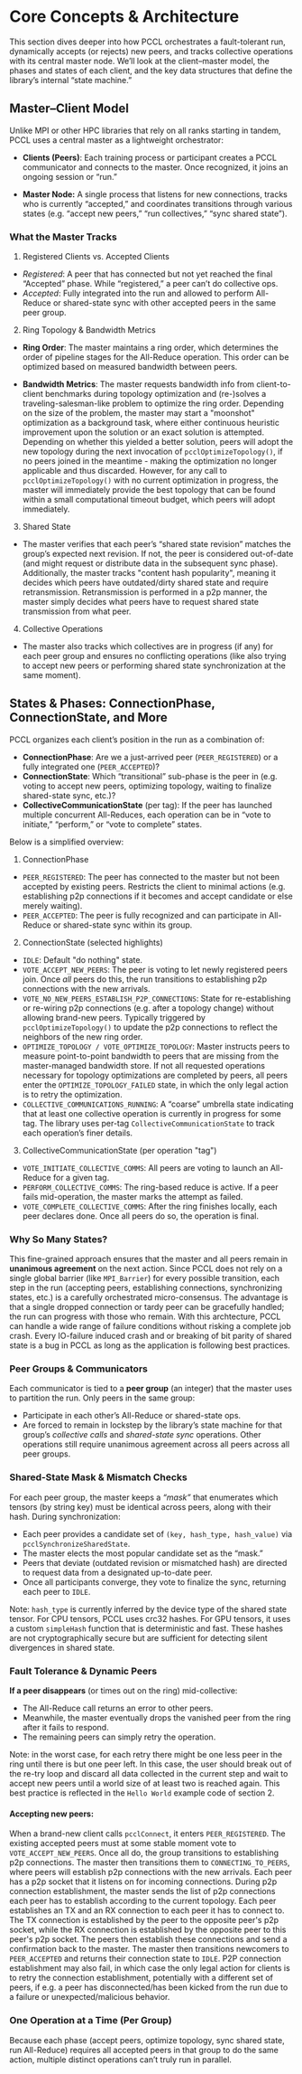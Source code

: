 # Core Concepts & Architecture

This section dives deeper into how PCCL orchestrates a fault-tolerant run, dynamically accepts (or rejects) new peers, and tracks collective operations with its central master node. We’ll look at the client–master model, the phases and states of each client, and the key data structures that define the library’s internal “state machine.”

## Master–Client Model
Unlike MPI or other HPC libraries that rely on all ranks starting in tandem, PCCL uses a central master as a lightweight orchestrator:

- **Clients (Peers)**: Each training process or participant creates a PCCL communicator and connects to the master. Once recognized, it joins an ongoing session or “run.”

- **Master Node:** A single process that listens for new connections, tracks who is currently “accepted,” and coordinates transitions through various states (e.g. “accept new peers,” “run collectives,” “sync shared state”).

### What the Master Tracks
1. Registered Clients vs. Accepted Clients
- *Registered*: A peer that has connected but not yet reached the final “Accepted” phase. While “registered,” a peer can’t do collective ops.
- *Accepted*: Fully integrated into the run and allowed to perform All-Reduce or shared-state sync with other accepted peers in the same peer group.

2. Ring Topology & Bandwidth Metrics

- **Ring Order**: The master maintains a ring order, which determines the order of pipeline stages for the All-Reduce operation. This order can be optimized based on measured bandwidth between peers.

- **Bandwidth Metrics**: The master requests bandwidth info from client-to-client benchmarks during topology optimization and (re-)solves a traveling-salesman-like problem to optimize the ring order.
Depending on the size of the problem, the master may start a "moonshot" optimization as a background task, where either continuous heuristic improvement upon the solution or an exact solution is attempted. Depending on whether this yielded a better solution, peers will adopt the new topology during the next invocation of `pcclOptimizeTopology()`, if no peers joined in the meantime - making the optimization no longer applicable and thus discarded.
However, for any call to `pcclOptimizeTopology()` with no current optimization in progress, the master will immediately provide the best topology that can be found within a small computational timeout budget, which peers will adopt immediately.

3. Shared State

- The master verifies that each peer’s “shared state revision” matches the group’s expected next revision. If not, the peer is considered out-of-date (and might request or distribute data in the subsequent sync phase).
Additionally, the master tracks "content hash popularity", meaning it decides which peers have outdated/dirty shared state and require retransmission. Retransmission is performed in a p2p manner, the master simply decides what peers have to request shared state transmission from what peer.

4. Collective Operations

- The master also tracks which collectives are in progress (if any) for each peer group and ensures no conflicting operations (like also trying to accept new peers or performing shared state synchronization at the same moment).

## States & Phases: ConnectionPhase, ConnectionState, and More
PCCL organizes each client’s position in the run as a combination of:

- **ConnectionPhase**: Are we a just-arrived peer (`PEER_REGISTERED`) or a fully integrated one (`PEER_ACCEPTED`)?
- **ConnectionState**: Which “transitional” sub-phase is the peer in (e.g. voting to accept new peers, optimizing topology, waiting to finalize shared-state sync, etc.)?
- **CollectiveCommunicationState** (per tag):  If the peer has launched multiple concurrent All-Reduces, each operation can be in “vote to initiate,” “perform,” or “vote to complete” states.

Below is a simplified overview:

1. ConnectionPhase
- `PEER_REGISTERED`: The peer has connected to the master but not been accepted by existing peers. Restricts the client to minimal actions (e.g. establishing p2p connections if it becomes and accept candidate or else merely waiting).
- `PEER_ACCEPTED`: The peer is fully recognized and can participate in All-Reduce or shared-state sync within its group.

2. ConnectionState (selected highlights)
- `IDLE`: Default "do nothing" state.
- `VOTE_ACCEPT_NEW_PEERS`: The peer is voting to let newly registered peers join. Once *all* peers do this, the run transitions to establishing p2p connections with the new arrivals.
- `VOTE_NO_NEW_PEERS_ESTABLISH_P2P_CONNECTIONS`: State for re-establishing or re-wiring p2p connections (e.g. after a topology change) without allowing brand-new peers. Typically triggered by `pcclOptimizeTopology()` to update the p2p connections to reflect the neighbors of the new ring order.
- `OPTIMIZE_TOPOLOGY / VOTE_OPTIMIZE_TOPOLOGY`: Master instructs peers to measure point-to-point bandwidth to peers that are missing from the master-managed bandwidth store. If not all requested operations necessary for topology optimizations are completed by peers, all peers enter the `OPTIMIZE_TOPOLOGY_FAILED` state, in which the only legal action is to retry the optimization.
- `COLLECTIVE_COMMUNICATIONS_RUNNING`: A “coarse” umbrella state indicating that at least one collective operation is currently in progress for some tag. The library uses per-tag `CollectiveCommunicationState` to track each operation’s finer details.

3. CollectiveCommunicationState (per operation "tag")
- `VOTE_INITIATE_COLLECTIVE_COMMS`: All peers are voting to launch an All-Reduce for a given tag.
- `PERFORM_COLLECTIVE_COMMS`: The ring-based reduce is active. If a peer fails mid-operation, the master marks the attempt as failed.
- `VOTE_COMPLETE_COLLECTIVE_COMMS`: After the ring finishes locally, each peer declares done. Once all peers do so, the operation is final.

### Why So Many States?
This fine-grained approach ensures that the master and all peers remain in **unanimous agreement** on the next action.
Since PCCL does not rely on a single global barrier (like `MPI_Barrier`) for every possible transition, each step in the run (accepting peers, establishing connections, synchronizing states, etc.) is a carefully orchestrated micro-consensus. The advantage is that a single dropped connection or tardy peer can be gracefully handled; the run can progress with those who remain.
With this archtecture, PCCL can handle a wide range of failure conditions without risking a complete job crash. Every IO-failure induced crash and or breaking of bit parity of shared state is a bug in PCCL as long as the application is following best practices.

### Peer Groups & Communicators
Each communicator is tied to a **peer group** (an integer) that the master uses to partition the run. Only peers in the same group:

- Participate in each other’s All-Reduce or shared-state ops.
- Are forced to remain in lockstep by the library’s state machine for that group’s *collective calls* and *shared-state sync* operations. Other operations still require unanimous agreement across all peers across all peer groups.


### Shared-State Mask & Mismatch Checks

For each peer group, the master keeps a *“mask”* that enumerates which tensors (by string key) must be identical across peers, along with their hash. During synchronization:
- Each peer provides a candidate set of `(key, hash_type, hash_value)` via `pcclSynchronizeSharedState`.
- The master elects the most popular candidate set as the “mask.”
- Peers that deviate (outdated revision or mismatched hash) are directed to request data from a designated up-to-date peer.
- Once all participants converge, they vote to finalize the sync, returning each peer to `IDLE`.

Note: `hash_type` is currently inferred by the device type of the shared state tensor. For CPU tensors, PCCL uses crc32 hashes. For GPU tensors, it uses a custom `simpleHash` function that is deterministic and fast. These hashes are not cryptographically secure but are sufficient for detecting silent divergences in shared state.

### Fault Tolerance & Dynamic Peers

**If a peer disappears** (or times out on the ring) mid-collective:
- The All-Reduce call returns an error to other peers.
- Meanwhile, the master eventually drops the vanished peer from the ring after it fails to respond.
- The remaining peers can simply retry the operation.

Note: in the worst case, for each retry there might be one less peer in the ring until there is but one peer left. In this case, the user should break out of the re-try loop and discard all data collected in the current step and wait to accept new peers until a world size of at least two is reached again.
This best practice is reflected in the `Hello World` example code of section 2.

#### Accepting new peers:
When a brand-new client calls `pcclConnect`, it enters `PEER_REGISTERED`. The existing accepted peers must at some stable moment vote to `VOTE_ACCEPT_NEW_PEERS`. Once all do, the group transitions to establishing p2p connections. The master then transitions them to `CONNECTING_TO_PEERS`, where peers will establish p2p connections with the new arrivals.
Each peer has a p2p socket that it listens on for incoming connections. During p2p connection establishment, the master sends the list of p2p connections each peer has to establish according to the current topology.
Each peer establishes an TX and an RX connection to each peer it has to connect to. The TX connection is established by the peer to the opposite peer's p2p socket, while the RX connection is established by the opposite peer to this peer's p2p socket.
The peers then establish these connections and send a confirmation back to the master. The master then transitions newcomers to `PEER_ACCEPTED` and returns their connection state to `IDLE`. P2P connection establishment may also fail, in which case the only legal action for clients is to retry the connection establishment, potentially with a different set of peers, if e.g. a peer has disconnected/has been kicked from the run due to a failure or unexpected/malicious behavior.

### One Operation at a Time (Per Group)
Because each phase (accept peers, optimize topology, sync shared state, run All-Reduce) requires all accepted peers in that group to do the same action, multiple distinct operations can’t truly run in parallel.

